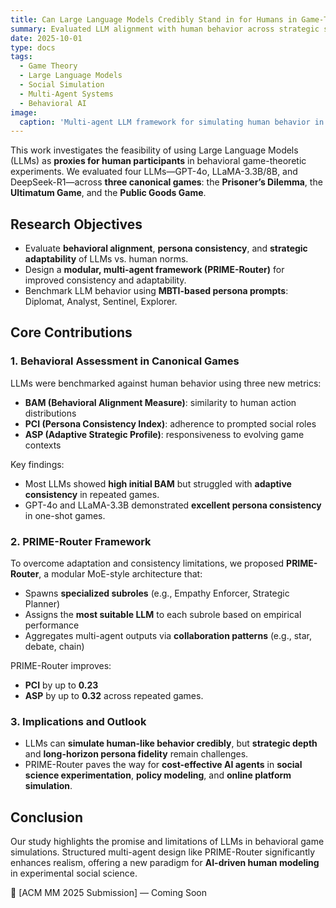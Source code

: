 ```yaml
---
title: Can Large Language Models Credibly Stand in for Humans in Game-Theoretic Experiments?
summary: Evaluated LLM alignment with human behavior across strategic social games and proposed PRIME-Router to enhance role consistency and adaptability.
date: 2025-10-01
type: docs
tags:
  - Game Theory
  - Large Language Models
  - Social Simulation
  - Multi-Agent Systems
  - Behavioral AI
image:
  caption: 'Multi-agent LLM framework for simulating human behavior in games'
---
```


This work investigates the feasibility of using Large Language Models (LLMs) as **proxies for human participants** in behavioral game-theoretic experiments. We evaluated four LLMs—GPT-4o, LLaMA-3.3B/8B, and DeepSeek-R1—across **three canonical games**: the **Prisoner’s Dilemma**, the **Ultimatum Game**, and the **Public Goods Game**.

## Research Objectives

- Evaluate **behavioral alignment**, **persona consistency**, and **strategic adaptability** of LLMs vs. human norms.
- Design a **modular, multi-agent framework (PRIME-Router)** for improved consistency and adaptability.
- Benchmark LLM behavior using **MBTI-based persona prompts**: Diplomat, Analyst, Sentinel, Explorer.

## Core Contributions

### 1. Behavioral Assessment in Canonical Games
LLMs were benchmarked against human behavior using three new metrics:
- **BAM (Behavioral Alignment Measure)**: similarity to human action distributions
- **PCI (Persona Consistency Index)**: adherence to prompted social roles
- **ASP (Adaptive Strategic Profile)**: responsiveness to evolving game contexts

Key findings:
- Most LLMs showed **high initial BAM** but struggled with **adaptive consistency** in repeated games.
- GPT-4o and LLaMA-3.3B demonstrated **excellent persona consistency** in one-shot games.

### 2. PRIME-Router Framework
To overcome adaptation and consistency limitations, we proposed **PRIME-Router**, a modular MoE-style architecture that:
- Spawns **specialized subroles** (e.g., Empathy Enforcer, Strategic Planner)
- Assigns the **most suitable LLM** to each subrole based on empirical performance
- Aggregates multi-agent outputs via **collaboration patterns** (e.g., star, debate, chain)

PRIME-Router improves:
- **PCI** by up to **0.23**
- **ASP** by up to **0.32**
across repeated games.

### 3. Implications and Outlook
- LLMs can **simulate human-like behavior credibly**, but **strategic depth** and **long-horizon persona fidelity** remain challenges.
- PRIME-Router paves the way for **cost-effective AI agents** in **social science experimentation**, **policy modeling**, and **online platform simulation**.

## Conclusion

Our study highlights the promise and limitations of LLMs in behavioral game simulations. Structured multi-agent design like PRIME-Router significantly enhances realism, offering a new paradigm for **AI-driven human modeling** in experimental social science.

📄 [ACM MM 2025 Submission] — Coming Soon
